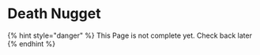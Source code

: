 # Death Nugget

{% hint style="danger" %}
This Page is not complete yet. Check back later
{% endhint %}

